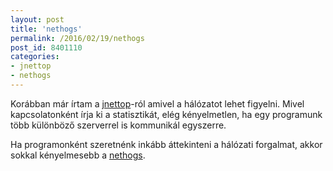 ```yaml
---
layout: post
title: 'nethogs'
permalink: /2016/02/19/nethogs
post_id: 8401110
categories: 
- jnettop
- nethogs
---
```


Korábban már írtam a 
[jnettop](/2010/04/17/iotop_jnettop)-ról amivel a hálózatot lehet figyelni. Mivel kapcsolatonként írja ki a statisztikát, elég kényelmetlen, ha egy programunk több különböző szerverrel is kommunikál egyszerre.

Ha programonként szeretnénk inkább áttekinteni a hálózati forgalmat, akkor sokkal kényelmesebb a 
[nethogs](https://raboof.github.io/nethogs/).